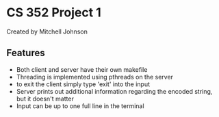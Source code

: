CS 352 Project 1
================
Created by Mitchell Johnson

Features
--------
* Both client and server have their own makefile
* Threading is implemented using pthreads on the server
* to exit the client simply type 'exit' into  the input
* Server prints out additional information regarding the encoded string, but it doesn't matter
* Input can be up to one full line in the terminal

